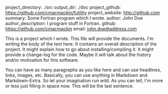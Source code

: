 project_directory: ./src
output_dir: ./doc
project_github: https://github.com/cmacmackin/futility
project_website: http://github.com
summary: Some Fortran program which I wrote.
author: John Doe
author_description: I program stuff in Fortran.
github: https://github.com/cmacmackin
email: john.doe@address.com

This is a project which I wrote. This file will provide the documents. I'm
writing the body of the text here. It contains an overall description of the
project. It might explain how to go about installing/compiling it. It might
provide a change-log for the code. Maybe it will talk about the history and/or
motivation for this software.

You can have as many paragraphs as you like here and can use headlines, links,
images, etc. Basically, you can use anything in Markdown and Markdown-Extra.
So let your imagination run wild. As you can tell, I'm more or less just
filling in space now. This will be the last sentence.
